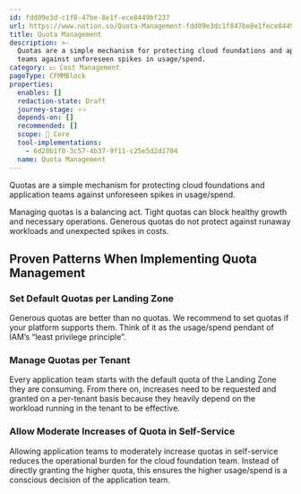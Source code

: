 ```yaml
---
id: fdd09e3d-c1f8-47be-8e1f-ece8449bf237
url: https://www.notion.so/Quota-Management-fdd09e3dc1f847be8e1fece8449bf237
title: Quota Management
description: >-
  Quotas are a simple mechanism for protecting cloud foundations and application
  teams against unforeseen spikes in usage/spend.
category: 💵 Cost Management
pageType: CFMMBlock
properties:
  enables: []
  redaction-state: Draft
  journey-stage: ⭐️⭐️
  depends-on: []
  recommended: []
  scope: 🏢 Core
  tool-implementations:
    - 6d20b1f0-3c57-4b37-9f11-c25e5d2d1704
  name: Quota Management
---
```


Quotas are a simple mechanism for protecting cloud foundations and application teams against unforeseen spikes in usage/spend.

Managing quotas is a balancing act. Tight quotas can block healthy growth and necessary operations. Generous quotas do not protect against runaway workloads and unexpected spikes in costs.

## Proven Patterns When Implementing Quota Management

### Set Default Quotas per Landing Zone

Generous quotas are better than no quotas. We recommend to set quotas if your platform supports them. Think of it as the usage/spend pendant of IAM’s “least privilege principle”.

### Manage Quotas per Tenant

Every application team starts with the default quota of the Landing Zone they are consuming. From there on, increases need to be requested and granted on a per-tenant basis because they heavily depend on the workload running in the tenant to be effective. 

### Allow Moderate Increases of Quota in Self-Service

Allowing application teams to moderately increase quotas in self-service reduces the operational burden for the cloud foundation team. Instead of directly granting the higher quota, this ensures the higher usage/spend is a conscious decision of the application team.

